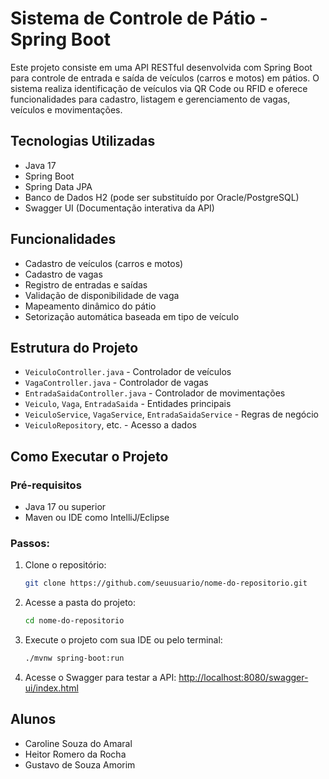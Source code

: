 # Sistema de Controle de Pátio - Spring Boot

Este projeto consiste em uma API RESTful desenvolvida com Spring Boot para controle de entrada e saída de veículos (carros e motos) em pátios. O sistema realiza identificação de veículos via QR Code ou RFID e oferece funcionalidades para cadastro, listagem e gerenciamento de vagas, veículos e movimentações.

## Tecnologias Utilizadas

* Java 17
* Spring Boot
* Spring Data JPA
* Banco de Dados H2 (pode ser substituído por Oracle/PostgreSQL)
* Swagger UI (Documentação interativa da API)

## Funcionalidades

* Cadastro de veículos (carros e motos)
* Cadastro de vagas
* Registro de entradas e saídas
* Validação de disponibilidade de vaga
* Mapeamento dinâmico do pátio
* Setorização automática baseada em tipo de veículo

## Estrutura do Projeto

* `VeiculoController.java` - Controlador de veículos
* `VagaController.java` - Controlador de vagas
* `EntradaSaidaController.java` - Controlador de movimentações
* `Veiculo`, `Vaga`, `EntradaSaida` - Entidades principais
* `VeiculoService`, `VagaService`, `EntradaSaidaService` - Regras de negócio
* `VeiculoRepository`, etc. - Acesso a dados

## Como Executar o Projeto

### Pré-requisitos

* Java 17 ou superior
* Maven ou IDE como IntelliJ/Eclipse

### Passos:

1. Clone o repositório:

   ```bash
   git clone https://github.com/seuusuario/nome-do-repositorio.git
   ```

2. Acesse a pasta do projeto:

   ```bash
   cd nome-do-repositorio
   ```

3. Execute o projeto com sua IDE ou pelo terminal:

   ```bash
   ./mvnw spring-boot:run
   ```

4. Acesse o Swagger para testar a API:
   [http://localhost:8080/swagger-ui/index.html](http://localhost:8080/swagger-ui/index.html)

## Alunos

* Caroline Souza do Amaral
* Heitor Romero da Rocha
* Gustavo de Souza Amorim

